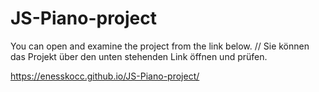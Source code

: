 # JS-Piano-project

You can open and examine the project from the link below. // Sie können das Projekt über den unten stehenden Link öffnen und prüfen.

https://enesskocc.github.io/JS-Piano-project/
